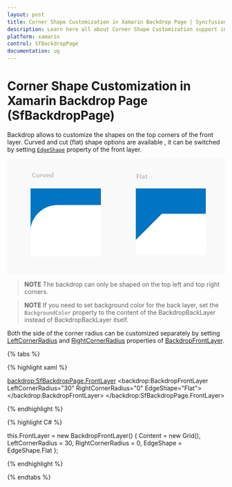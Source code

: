 ```yaml
---
layout: post
title: Corner Shape Customization in Xamarin Backdrop Page | Syncfusion
description: Learn here all about Corner Shape Customization support in Syncfusion Xamarin Backdrop Page (SfBackdropPage) control and more.
platform: xamarin
control: SfBackdropPage
documentation: ug
---
```


# Corner Shape Customization in Xamarin Backdrop Page (SfBackdropPage)

Backdrop allows to customize the shapes on the top corners of the front layer. Curved and cut (flat) shape options are available , it can be switched by setting [`EdgeShape`](https://help.syncfusion.com/cr/xamarin/Syncfusion.XForms.Backdrop.BackdropFrontLayer.html#Syncfusion_XForms_Backdrop_BackdropFrontLayer_EdgeShape) property of the front layer.

![CornerType image](CornerShape_images/CornerType.png)

>**NOTE**
The backdrop can only be shaped on the top left and top right corners.

>**NOTE**
If you need to set background color for the back layer, set the `BackgroundColor` property to the content of the BackdropBackLayer instead of BackdropBackLayer itself.

Both the side of the corner radius can be customized separately by setting [LeftCornerRadius](https://help.syncfusion.com/cr/xamarin/Syncfusion.XForms.Backdrop.BackdropFrontLayer.html#Syncfusion_XForms_Backdrop_BackdropFrontLayer_LeftCornerRadius) and [RightCornerRadius](https://help.syncfusion.com/cr/xamarin/Syncfusion.XForms.Backdrop.BackdropFrontLayer.html#Syncfusion_XForms_Backdrop_BackdropFrontLayer_RightCornerRadius) properties of [BackdropFrontLayer](https://help.syncfusion.com/cr/xamarin/Syncfusion.XForms.Backdrop.BackdropFrontLayer.html).

{% tabs %} 

{% highlight xaml %} 

<backdrop:SfBackdropPage.FrontLayer>
        <backdrop:BackdropFrontLayer LeftCornerRadius="30" RightCornerRadius="0" EdgeShape="Flat">
            <Grid />
        </backdrop:BackdropFrontLayer>
</backdrop:SfBackdropPage.FrontLayer> 


{% endhighlight %}

{% highlight C# %} 

this.FrontLayer = new BackdropFrontLayer()
{
	Content = new Grid(),
	LeftCornerRadius = 30,
	RightCornerRadius = 0,
	EdgeShape = EdgeShape.Flat
};

{% endhighlight %}

{% endtabs %}




